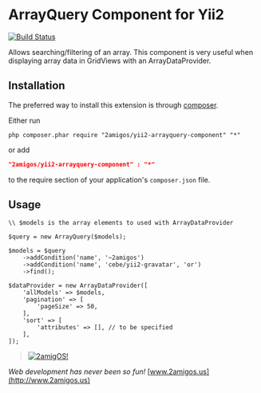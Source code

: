 ArrayQuery Component for Yii2
=============================

[![Build Status](https://travis-ci.org/2amigos/yii2-arrayquery-component.png?branch=master)](https://travis-ci.org/2amigos/yii2-arrayquery-component)

Allows searching/filtering of an array. This component is very useful when displaying array data in GridViews with an
ArrayDataProvider.

Installation
------------
The preferred way to install this extension is through [composer](http://getcomposer.org/download/).

Either run

```
php composer.phar require "2amigos/yii2-arrayquery-component" "*"
```
or add

```json
"2amigos/yii2-arrayquery-component" : "*"
```

to the require section of your application's `composer.json` file.

Usage
-----

```
\\ $models is the array elements to used with ArrayDataProvider

$query = new ArrayQuery($models);

$models = $query
    ->addCondition('name', '~2amigos')
    ->addCondition('name', 'cebe/yii2-gravatar', 'or')
    ->find();

$dataProvider = new ArrayDataProvider([
    'allModels' => $models,
    'pagination' => [
        'pageSize' => 50,
    ],
    'sort' => [
        'attributes' => [], // to be specified
    ],
]);

```


> [![2amigOS!](http://www.gravatar.com/avatar/55363394d72945ff7ed312556ec041e0.png)](http://www.2amigos.us)

<i>Web development has never been so fun!</i>
[www.2amigos.us](http://www.2amigos.us)